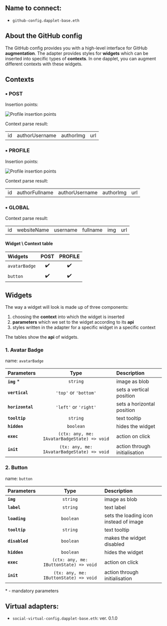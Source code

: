 ## Name to connect:

- `github-config.dapplet-base.eth`

## About the GitHub config

The GitHub config provides you with a high-level interface for GitHub **augmentation**. The adapter provides styles for **widgets** which can be inserted into specific types of **contexts**. In one dapplet, you can augment different contexts with these widgets.

## Contexts

### ▪ POST

Insertion points:

![Profile insertion points](/img/adapter-g-02.png)

Context parse result:

|       |       |       |       |
| :---: | :---: | :---: | :---: |
| id | authorUsername | authorImg | url |

### ▪ PROFILE

Insertion points:

![Profile insertion points](/img/adapter-g-01.png)

Context parse result:

|       |       |       |       |       |
| :---: | :---: | :---: | :---: | :---: |
| id | authorFullname | authorUsername | authorImg | url |

### ▪ GLOBAL

Context parse result:

|       |       |       |       |       |       |
| :---: | :---: | :---: | :---: | :---: | :---: |
| id | websiteName | username | fullname | img | url |

#### Widget \ Context table

| Widgets         | POST | PROFILE |
| :-------------- | :--: | :-----: |
| `avatarBadge`   |  ✔️   |    ✔️    |
| `button`        |  ✔️   |    ✔️    |

## Widgets

The way a widget will look is made up of three components:

1. choosing the **context** into which the widget is inserted
2. **parameters** which we set to the widget according to its **api**
3. styles written in the adapter for a specific widget in a specific context

The tables show the **api** of widgets.

### 1. Avatar Badge

name: `avatarBadge`

| Parameters       |                    Type                     | Description                   |
| :--------------- | :-----------------------------------------: | :---------------------------- |
| **`img`** \*     |                  `string`                   | image as blob                 |
| **`vertical`**   |            `'top'` or `'bottom'`            | sets a vertical position      |
| **`horizontal`** |            `'left'` or `'right'`            | sets a horizontal position    |
| **`tooltip`**    |                  `string`                   | text tooltip                  |
| **`hidden`**     |                  `boolean`                  | hides the widget              |
| **`exec`**       | `(ctx: any, me: IAvatarBadgeState) => void` | action on click               |
| **`init`**       | `(tx: any, me: IAvatarBadgeState) => void`  | action through initialisation |

### 2. Button

name: `button`

| Parameters     |                  Type                  | Description                            |
| :------------- | :------------------------------------: | :------------------------------------- |
| **`img`**      |                `string`                | image as blob                          |
| **`label`**    |                `string`                | text label                             |
| **`loading`**  |               `boolean`                | sets the loading icon instead of image |
| **`tooltip`**  |                `string`                | text tooltip                           |
| **`disabled`** |               `boolean`                | makes the widget disabled              |
| **`hidden`**   |               `boolean`                | hides the widget                       |
| **`exec`**     | `(ctx: any, me: IButtonState) => void` | action on click                        |
| **`init`**     | `(tx: any, me: IButtonState) => void`  | action through initialisation          |

\* - mandatory parameters


## Virtual adapters:

- `social-virtual-config.dapplet-base.eth`: ver. 0.1.0
